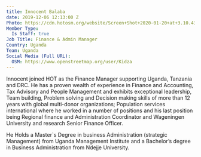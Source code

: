 ```yaml
---
title: Innocent Balaba
date: 2019-12-06 12:13:00 Z
Photo: https://cdn.hotosm.org/website/Screen+Shot+2020-01-20+at+3.10.43+PM.png
Member Type:
  Is Staff: true
Job Title: Finance & Admin Manager
Country: Uganda
Team: Uganda
Social Media (Full URL):
  OSM: https://www.openstreetmap.org/user/Kidza
---
```


Innocent joined HOT as the Finance Manager supporting Uganda, Tanzania and DRC. He has a proven wealth of experience in Finance and Accounting, Tax Advisory and People Management and exhibits exceptional leadership, Team building, Problem solving and Decision making skills of more than 12 years with global multi-donor organizations; Population services international where he worked in a number of positions and his last position being Regional finance and Administration Coordinator and Wageningen University and research Senior Finance Officer. 

He Holds a Master`s Degree in business Administration (strategic Management) from Uganda Management Institute and a Bachelor’s degree in Business Administration from Ndejje University.